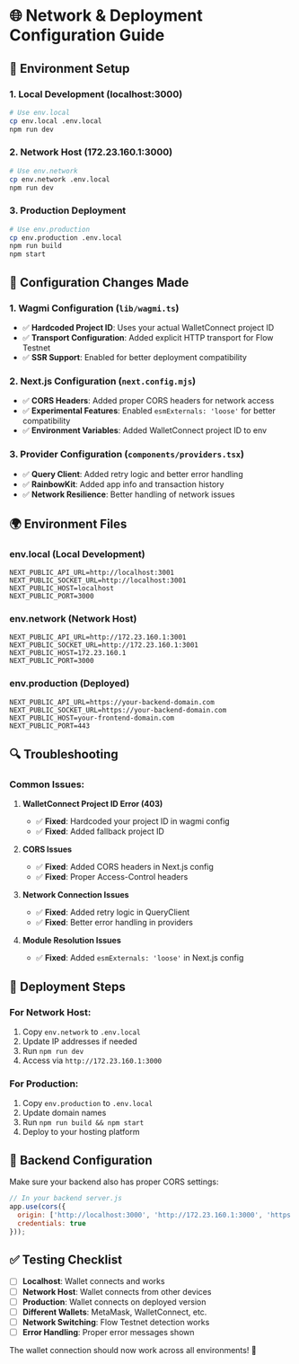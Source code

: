 # 🌐 **Network & Deployment Configuration Guide**

## 🚀 **Environment Setup**

### **1. Local Development (localhost:3000)**
```bash
# Use env.local
cp env.local .env.local
npm run dev
```

### **2. Network Host (172.23.160.1:3000)**
```bash
# Use env.network
cp env.network .env.local
npm run dev
```

### **3. Production Deployment**
```bash
# Use env.production
cp env.production .env.local
npm run build
npm start
```

## 🔧 **Configuration Changes Made**

### **1. Wagmi Configuration (`lib/wagmi.ts`)**
- ✅ **Hardcoded Project ID**: Uses your actual WalletConnect project ID
- ✅ **Transport Configuration**: Added explicit HTTP transport for Flow Testnet
- ✅ **SSR Support**: Enabled for better deployment compatibility

### **2. Next.js Configuration (`next.config.mjs`)**
- ✅ **CORS Headers**: Added proper CORS headers for network access
- ✅ **Experimental Features**: Enabled `esmExternals: 'loose'` for better compatibility
- ✅ **Environment Variables**: Added WalletConnect project ID to env

### **3. Provider Configuration (`components/providers.tsx`)**
- ✅ **Query Client**: Added retry logic and better error handling
- ✅ **RainbowKit**: Added app info and transaction history
- ✅ **Network Resilience**: Better handling of network issues

## 🌍 **Environment Files**

### **env.local** (Local Development)
```env
NEXT_PUBLIC_API_URL=http://localhost:3001
NEXT_PUBLIC_SOCKET_URL=http://localhost:3001
NEXT_PUBLIC_HOST=localhost
NEXT_PUBLIC_PORT=3000
```

### **env.network** (Network Host)
```env
NEXT_PUBLIC_API_URL=http://172.23.160.1:3001
NEXT_PUBLIC_SOCKET_URL=http://172.23.160.1:3001
NEXT_PUBLIC_HOST=172.23.160.1
NEXT_PUBLIC_PORT=3000
```

### **env.production** (Deployed)
```env
NEXT_PUBLIC_API_URL=https://your-backend-domain.com
NEXT_PUBLIC_SOCKET_URL=https://your-backend-domain.com
NEXT_PUBLIC_HOST=your-frontend-domain.com
NEXT_PUBLIC_PORT=443
```

## 🔍 **Troubleshooting**

### **Common Issues:**

1. **WalletConnect Project ID Error (403)**
   - ✅ **Fixed**: Hardcoded your project ID in wagmi config
   - ✅ **Fixed**: Added fallback project ID

2. **CORS Issues**
   - ✅ **Fixed**: Added CORS headers in Next.js config
   - ✅ **Fixed**: Proper Access-Control headers

3. **Network Connection Issues**
   - ✅ **Fixed**: Added retry logic in QueryClient
   - ✅ **Fixed**: Better error handling in providers

4. **Module Resolution Issues**
   - ✅ **Fixed**: Added `esmExternals: 'loose'` in Next.js config

## 🚀 **Deployment Steps**

### **For Network Host:**
1. Copy `env.network` to `.env.local`
2. Update IP addresses if needed
3. Run `npm run dev`
4. Access via `http://172.23.160.1:3000`

### **For Production:**
1. Copy `env.production` to `.env.local`
2. Update domain names
3. Run `npm run build && npm start`
4. Deploy to your hosting platform

## 🔧 **Backend Configuration**

Make sure your backend also has proper CORS settings:

```javascript
// In your backend server.js
app.use(cors({
  origin: ['http://localhost:3000', 'http://172.23.160.1:3000', 'https://your-domain.com'],
  credentials: true
}));
```

## ✅ **Testing Checklist**

- [ ] **Localhost**: Wallet connects and works
- [ ] **Network Host**: Wallet connects from other devices
- [ ] **Production**: Wallet connects on deployed version
- [ ] **Different Wallets**: MetaMask, WalletConnect, etc.
- [ ] **Network Switching**: Flow Testnet detection works
- [ ] **Error Handling**: Proper error messages shown

The wallet connection should now work across all environments! 🎉




